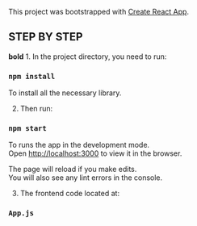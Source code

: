 This project was bootstrapped with [Create React App](https://github.com/facebook/create-react-app).

## STEP BY STEP

**bold** 1. In the project directory, you need to run:

### `npm install`

To install all the necessary library.

2. Then run:

### `npm start`

To runs the app in the development mode.<br />
Open [http://localhost:3000](http://localhost:3000) to view it in the browser.

The page will reload if you make edits.<br />
You will also see any lint errors in the console.

3. The frontend code located at:

### `App.js`
